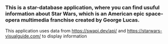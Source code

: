 ### This is a star-database application, where you can find usuful information about Star Wars, which is an American epic space-opera multimedia franchise created by George Lucas.

This application uses data from https://swapi.dev/api/ and https://starwars-visualguide.com/ to display information

